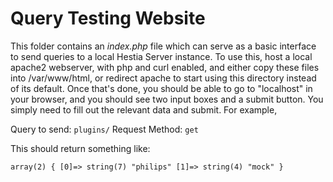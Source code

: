 # Query Testing Website

This folder contains an *index.php* file which can serve as a basic interface to send queries to a local Hestia Server instance. To use this, host a local apache2 webserver, with php and curl enabled, and either copy these files into /var/www/html, or redirect apache to start using this directory instead of its default. Once that's done, you should be able to go to "localhost" in your browser, and you should see two input boxes and a submit button. You simply need to fill out the relevant data and submit. For example,

Query to send:
`plugins/`
Request Method:
`get`

This should return something like:

`array(2) { [0]=> string(7) "philips" [1]=> string(4) "mock" } `